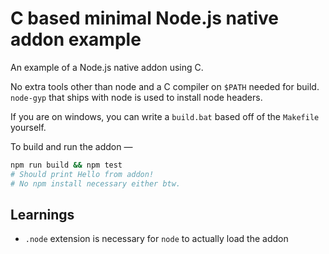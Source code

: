 # C based minimal Node.js native addon example

An example of a Node.js native addon using C.

No extra tools other than node and a C compiler on `$PATH` needed for
build. `node-gyp` that ships with node is used to install node
headers.

If you are on windows, you can write a `build.bat` based off of
the `Makefile` yourself.

To build and run the addon &mdash;

```bash
npm run build && npm test
# Should print Hello from addon!
# No npm install necessary either btw.
```

## Learnings

- `.node` extension is necessary for `node` to actually load the addon
